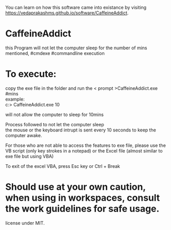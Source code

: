 You can learn on how this software came into existance by visiting https://vedaprakashms.github.io/software/CaffeineAddict.

# CaffeineAddict
this Program will not let the computer sleep for the number of mins mentioned, #cmdexe #commandline execution<br/>
# To execute:
copy the exe file in the folder and run the < prompt >CaffeineAddict.exe #mins <br/>
example: <br/>
c:\> CaffeineAddict.exe 10 <br/>

will not allow the computer to sleep for 10mins <br/>

Process followed to not let the computer sleep <br/> 
the mouse or the keyboard intrupt is sent every 10 seconds to keep the computer awake.<br/> 

For those who are not able to access the features to exe file, please use the VB script (only key strokes in a notepad) or the Excel file (almost similar to exe file but using VBA)<br/> 

To exit of the excel VBA, press Esc key or Ctrl + Break 


# Should use at your own caution, when using in workspaces, consult the work guidelines for safe usage.

license under MIT.

